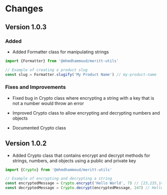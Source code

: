 # Changes

## Version 1.0.3

### Added

- Added Formatter class for manipulating strings

```typescript
import {Formatter} from '@mhmdhammoud/meritt-utils'

// Example of creating a product slug
const slug = Formatter.slugify('My Product Name') // my-product-name
```

### Fixes and Improvements

- Fixed bug in Crypto class where encrypting a string with a key that is not a number would throw an error

- Improved Crypto class to allow encrypting and decrypting numbers and objects

- Documented Crypto class

## Version 1.0.2

- Added Crypto class that contains encrypt and decrypt methods for strings, numbers, and objects using a public and private key

```typescript
import {Crypto} from '@mhmdhammoud/meritt-utils'

// Example of encrypting and decrypting a string
const encryptedMessage = Crypto.encrypt('Hello World', 7) // [23,235,141,414]
const decryptedMessage = Crypto.decrypt(encryptedMessage, 247) // Hello World
```
